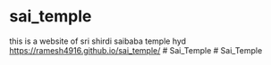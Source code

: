 # sai_temple
this is a website of sri shirdi saibaba temple hyd
https://ramesh4916.github.io/sai_temple/
#   S a i _ T e m p l e  
 # Sai_Temple
